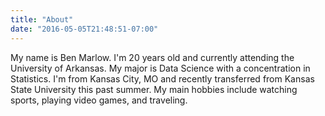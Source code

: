 ```yaml
---
title: "About"
date: "2016-05-05T21:48:51-07:00"
---
```


My name is Ben Marlow. I'm 20 years old and currently attending the University of Arkansas. My major is Data Science with a concentration in Statistics. I'm from Kansas City, MO and recently transferred from Kansas State University this past summer. My main hobbies include watching sports, playing video games, and traveling.
